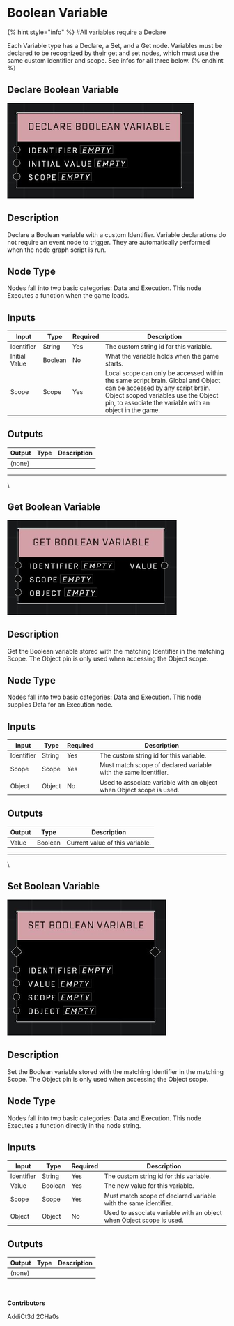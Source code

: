 # Boolean Variable

{% hint style="info" %}
\#All variables require a Declare

Each Variable type has a Declare, a Set, and a Get node. Variables must be declared to be recognized by their get and set nodes, which must use the same custom identifier and scope. See infos for all three below.
{% endhint %}

## Declare Boolean Variable

![](../../../.gitbook/assets/declare-boolean-variable.JPG)

## Description

Declare a Boolean variable with a custom Identifier. Variable declarations do not require an event node to trigger. They are automatically performed when the node graph script is run.

## Node Type

Nodes fall into two basic categories: Data and Execution. This node Executes a function when the game loads.

## Inputs

| Input         | Type    | Required | Description                                                                                                                                                                                                             |
| ------------- | ------- | -------- | ----------------------------------------------------------------------------------------------------------------------------------------------------------------------------------------------------------------------- |
| Identifier    | String  | Yes      | The custom string id for this variable.                                                                                                                                                                                 |
| Initial Value | Boolean | No       | What the variable holds when the game starts.                                                                                                                                                                           |
| Scope         | Scope   | Yes      | Local scope can only be accessed within the same script brain. Global and Object can be accessed by any script brain. Object scoped variables use the Object pin, to associate the variable with an object in the game. |

## Outputs

| Output | Type | Description |
| ------ | ---- | ----------- |
| (none) |      |             |

***

\


## Get Boolean Variable

![](../../../.gitbook/assets/get-boolean-variable.JPG)

## Description

Get the Boolean variable stored with the matching Identifier in the matching Scope. The Object pin is only used when accessing the Object scope.

## Node Type

Nodes fall into two basic categories: Data and Execution. This node supplies Data for an Execution node.

## Inputs

| Input      | Type   | Required | Description                                                          |
| ---------- | ------ | -------- | -------------------------------------------------------------------- |
| Identifier | String | Yes      | The custom string id for this variable.                              |
| Scope      | Scope  | Yes      | Must match scope of declared variable with the same identifier.      |
| Object     | Object | No       | Used to associate variable with an object when Object scope is used. |

## Outputs

| Output | Type    | Description                     |
| ------ | ------- | ------------------------------- |
| Value  | Boolean | Current value of this variable. |

***

\


## Set Boolean Variable

![](../../../.gitbook/assets/set-boolean-variable.JPG)

## Description

Set the Boolean variable stored with the matching Identifier in the matching Scope. The Object pin is only used when accessing the Object scope.

## Node Type

Nodes fall into two basic categories: Data and Execution. This node Executes a function directly in the node string.

## Inputs

| Input      | Type    | Required | Description                                                          |
| ---------- | ------- | -------- | -------------------------------------------------------------------- |
| Identifier | String  | Yes      | The custom string id for this variable.                              |
| Value      | Boolean | Yes      | The new value for this variable.                                     |
| Scope      | Scope   | Yes      | Must match scope of declared variable with the same identifier.      |
| Object     | Object  | No       | Used to associate variable with an object when Object scope is used. |

## Outputs

| Output | Type | Description |
| ------ | ---- | ----------- |
| (none) |      |             |

\
\
**Contributors**

AddiCt3d 2CHa0s
